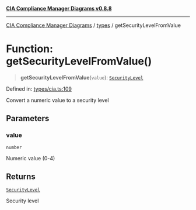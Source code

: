 [**CIA Compliance Manager Diagrams v0.8.8**](../../README.md)

***

[CIA Compliance Manager Diagrams](../../modules.md) / [types](../README.md) / getSecurityLevelFromValue

# Function: getSecurityLevelFromValue()

> **getSecurityLevelFromValue**(`value`): [`SecurityLevel`](../../index/type-aliases/SecurityLevel.md)

Defined in: [types/cia.ts:109](https://github.com/Hack23/cia-compliance-manager/blob/67855c73d041b21b5f90a46884e0e48cd0961cda/src/types/cia.ts#L109)

Convert a numeric value to a security level

## Parameters

### value

`number`

Numeric value (0-4)

## Returns

[`SecurityLevel`](../../index/type-aliases/SecurityLevel.md)

Security level
